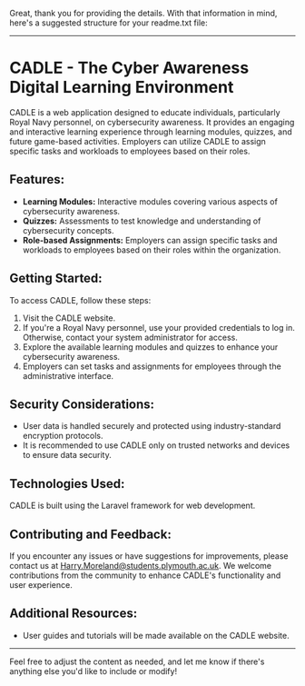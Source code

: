 Great, thank you for providing the details. With that information in mind, here's a suggested structure for your readme.txt file:

---

# CADLE - The Cyber Awareness Digital Learning Environment

CADLE is a web application designed to educate individuals, particularly Royal Navy personnel, on cybersecurity awareness. It provides an engaging and interactive learning experience through learning modules, quizzes, and future game-based activities. Employers can utilize CADLE to assign specific tasks and workloads to employees based on their roles.

## Features:

- **Learning Modules:** Interactive modules covering various aspects of cybersecurity awareness.
- **Quizzes:** Assessments to test knowledge and understanding of cybersecurity concepts.
- **Role-based Assignments:** Employers can assign specific tasks and workloads to employees based on their roles within the organization.

## Getting Started:

To access CADLE, follow these steps:

1. Visit the CADLE website.
2. If you're a Royal Navy personnel, use your provided credentials to log in. Otherwise, contact your system administrator for access.
3. Explore the available learning modules and quizzes to enhance your cybersecurity awareness.
4. Employers can set tasks and assignments for employees through the administrative interface.

## Security Considerations:

- User data is handled securely and protected using industry-standard encryption protocols.
- It is recommended to use CADLE only on trusted networks and devices to ensure data security.

## Technologies Used:

CADLE is built using the Laravel framework for web development.

## Contributing and Feedback:

If you encounter any issues or have suggestions for improvements, please contact us at [Harry.Moreland@students.plymouth.ac.uk](mailto:contact@example.com). We welcome contributions from the community to enhance CADLE's functionality and user experience.

## Additional Resources:

- User guides and tutorials will be made available on the CADLE website.

---

Feel free to adjust the content as needed, and let me know if there's anything else you'd like to include or modify!
